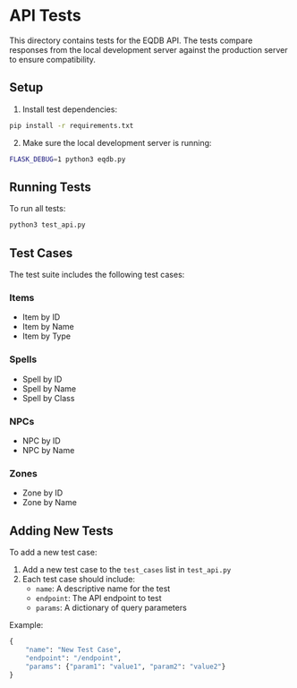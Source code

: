 # API Tests

This directory contains tests for the EQDB API. The tests compare responses from the local development server against the production server to ensure compatibility.

## Setup

1. Install test dependencies:
```bash
pip install -r requirements.txt
```

2. Make sure the local development server is running:
```bash
FLASK_DEBUG=1 python3 eqdb.py
```

## Running Tests

To run all tests:
```bash
python3 test_api.py
```

## Test Cases

The test suite includes the following test cases:

### Items
- Item by ID
- Item by Name
- Item by Type

### Spells
- Spell by ID
- Spell by Name
- Spell by Class

### NPCs
- NPC by ID
- NPC by Name

### Zones
- Zone by ID
- Zone by Name

## Adding New Tests

To add a new test case:

1. Add a new test case to the `test_cases` list in `test_api.py`
2. Each test case should include:
   - `name`: A descriptive name for the test
   - `endpoint`: The API endpoint to test
   - `params`: A dictionary of query parameters

Example:
```python
{
    "name": "New Test Case",
    "endpoint": "/endpoint",
    "params": {"param1": "value1", "param2": "value2"}
}
``` 